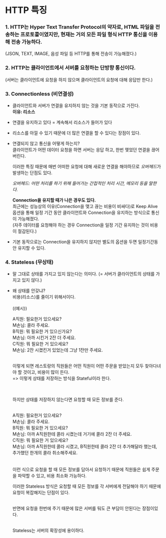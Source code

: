 # HTTP 특징
### 1. HTTP는 Hyper Text Transfer Protocol의 약자로, HTML 파일을 전송하는 프로토콜이였지만, 현재는 거의 모든 파일 형식 HTTP 통신을 이용해 전송 가능하다.
(JSON, TEXT, IMAGE, 음성 파일 등 HTTP를 통해 전송이 가능해졌다.)


### 2. HTTP는 클라이언트에서 서버를 요청하는 단방향 통신이다. </br>
(서버는 클라이언트에 요청을 하지 않으며 클라이언트의 요청에 대해 응답만 한다.)

### 3. Connectionless (비연결성)
- 클라이언트와 서버가 연결을 유지하지 않는 것을 기본 동작으로 가진다. </br>
 **이유: 리소스** </br>
- 연결을 유지하고 있다 = 계속해서 리소스가 들어가 있다
- 리소스를 아낄 수 있기 때문에 더 많은 연결을 할 수 있다는 장점이 있다.
- 연결되지 않고 통신을 어떻게 하는지? </br>
 클라이언트가 어떤 데이터 요청을 하면 서버는 응답 하고, 한번 맺었던 연결을 끊어버린다. </br>
 
  이러한 특징 때문에 매번 어떠한 요청에 대해 새로운 연결을 해야하므로 *오버헤드*가 발생하는 단점도 있다.</br>
 
  *오버헤드: 어떤 처리를 하기 위해 들어가는 간접적인 처리 시간, 메모리 등을 말한다.* </br>

  **Connection을 유지할 때가 나은 경우도 있다.** </br>
  최근에는 성능상의 이유(Connection을 맺고 끊는 비용이 비싸다)로 Keep Alive 옵션을 통해 일정 기간 동안 클라이언트와 Connection을 유지하는 방식으로 통신이 가능해졌다. </br>
  (자주 데이터를 요청해야 하는 경우 Connection을 일정 기간 유지하는 것이 비용이 절감된다.) </br>

- 기본 동작으로는 Connection을 유지하지 않지만 별도의 옵션을 두면 일정기간동안 유지할 수 있다.


### 4. Stateless (무상태)
- 말 그대로 상태를 가지고 있지 않는다는 의미다. (= 서버가 클라이언트의 상태를 가지고 있지 않다.)
- 왜 상태를 안갖냐? </br>
  비용(리소스)를 줄이기 위해서이다.
  </br></br>
  ((예시)) </br>
  
  A직원: 필요한거 있으세요? </br>
  M손님: 콜라 주세요. </br>
  B직원: 뭐 필요한 거 있으신가요? </br>
  M손님: 아까 시킨거 2잔 더 주세요. </br>
  C직원: 뭐 필요한 거 있으세요? </br>
  M손님: 2잔 시켰킨거 있었는데 그냥 1잔만 주세요. </br> </br>

  이렇게 되면 레스토랑의 직원들은 어떤 직원이 어떤 주문을 받았는지 모두 찾아다녀야 할 것이고, 비용이 많이 든다. </br>
  => 이렇게 상태를 저장하는 방식을 Stateful이라 한다. </br>
  </br></br>
  
  하지만 상태를 저장하지 않는다면 요청할 때 모든 정보를 준다.  </br></br>
  
  A직원: 필요한거 있으세요? </br>
  M손님: 콜라 주세요. </br>
  B직원: 뭐 필요한 거 있으세요? </br>
  M손님: 아까 A직원한테 콜라 시켰는데 거기에 콜라 2잔 더 주세요. </br>
  C직원: 뭐 필요한 거 있으세요? </br>
  M손님: 아까 A직원한테 콜라 시켰고, B직원한테 콜라 2잔 더 추가해달라 했는데, 추가했던 한개의 콜라 취소해주세요. </br>
  </br></br>
  이런 식으로 요청을 할 때 모든 정보를 담아서 요청하기 때문에 직원들은 쉽게 주문을 파악할 수 있고, 비용 최소화 가능하다. </br>
  
  이러한 Stateless 방식은 요청할 때 모든 정보를 각 서버에게 전달해야 하기 때문에 요청이 복잡해지는 단점이 있다. </br></br>
  
  반면에 요청을 한번에 주기 때문에 많은 서버를 둬도 큰 부담이 안된다는 장점이있다. </br></br>
  
  Stateless는 서버의 확장성에 용이하다. </br></br>
  
  
  
  
